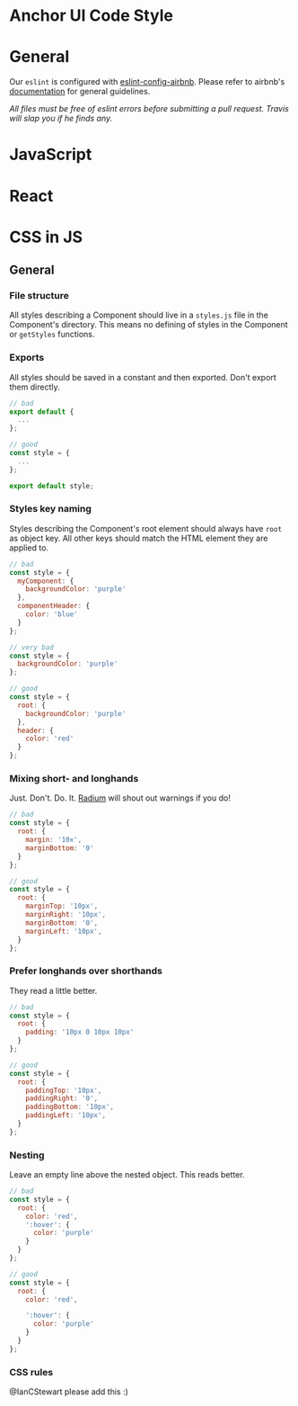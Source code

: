 # Anchor UI Code Style

# General

Our `eslint` is configured with [eslint-config-airbnb](https://github.com/airbnb/javascript). Please refer to airbnb's [documentation](https://github.com/airbnb/javascript) for general guidelines.

*All files must be free of eslint errors before submitting a pull request. Travis will slap you if he finds any.*

# JavaScript

# React

# CSS in JS

## General

### File structure
All styles describing a Component should live in a `styles.js` file in the Component's directory. This means no defining of styles in the Component or `getStyles` functions.

### Exports
All styles should be saved in a constant and then exported. Don't export them directly.

```js
// bad
export default {
  ...
};

// good
const style = {
  ...
};

export default style;
```

### Styles key naming
Styles describing the Component's root element should always have `root` as object key. All other keys should match the HTML element they are applied to.

```js
// bad
const style = {
  myComponent: {
    backgroundColor: 'purple'
  },
  componentHeader: {
    color: 'blue'
  }
};

// very bad
const style = {
  backgroundColor: 'purple'
};

// good
const style = {
  root: {
    backgroundColor: 'purple'
  },
  header: {
    color: 'red'
  }
};
```

### Mixing short- and longhands

Just. Don't. Do. It. [Radium](https://github.com/FormidableLabs/radium) will shout out warnings if you do!

```js
// bad
const style = {
  root: {
    margin: '10x',
    marginBottom: '0'
  }
};

// good
const style = {
  root: {
    marginTop: '10px',
    marginRight: '10px',
    marginBottom: '0',
    marginLeft: '10px',
  }
};
```

### Prefer longhands over shorthands

They read a little better.

```js
// bad
const style = {
  root: {
    padding: '10px 0 10px 10px'
  }
};

// good
const style = {
  root: {
    paddingTop: '10px',
    paddingRight: '0',
    paddingBottom: '10px',
    paddingLeft: '10px',
  }
};
```

### Nesting

Leave an empty line above the nested object. This reads better.

```js
// bad
const style = {
  root: {
    color: 'red',
    ':hover': {
      color: 'purple'
    }
  }
};

// good
const style = {
  root: {
    color: 'red',

    ':hover': {
      color: 'purple'
    }
  }
};
```

### CSS rules

@IanCStewart please add this :)
